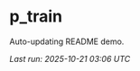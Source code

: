 # p_train

Auto-updating README demo.

<!--START_SECTION:status-->
_Last run: 2025-10-21 03:06 UTC_
<!--END_SECTION:status-->




















































































































































































































































































































































































































































































































































































































































































































































































































































































































































































































































































































































































































































































































































































































































